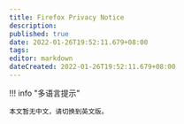 ```yaml
---
title: Firefox Privacy Notice
description:
published: true
date: 2022-01-26T19:52:11.679+08:00
tags:
editor: markdown
dateCreated: 2022-01-26T19:52:11.679+08:00
---
```


!!! info "多语言提示"

    本文暂无中文，请切换到英文版。
